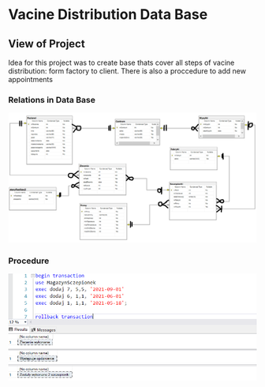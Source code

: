 # Vacine Distribution Data Base

## View of Project
Idea for this project was to create base thats cover all steps of vacine distribution: form factory to client. There is also a proccedure to add new appointments

### Relations in Data Base

![image](https://github.com/PSlowakiewicz/popcorn/blob/vacine/Projects/MS%20SQL%20-%20Vacine%20Distriubution%20DB/Screens/DiagramER.png)

### Procedure 

![image](https://github.com/PSlowakiewicz/popcorn/blob/vacine/Projects/MS%20SQL%20-%20Vacine%20Distriubution%20DB/Screens/ADD.png)

